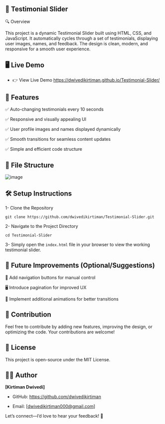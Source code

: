 ## 💬 Testimonial Slider

🔍 Overview

This project is a dynamic Testimonial Slider built using HTML, CSS, and JavaScript. It automatically cycles through a set of testimonials, displaying user images, names, and feedback. The design is clean, modern, and responsive for a smooth user experience.

## 🖥️ Live Demo

- 👉 View Live Demo   https://dwivedikirtiman.github.io/Testimonial-Slider/

## 🌟 Features

✅ Auto-changing testimonials every 10 seconds

✅ Responsive and visually appealing UI

✅ User profile images and names displayed dynamically

✅ Smooth transitions for seamless content updates

✅ Simple and efficient code structure

## 📂 File Structure

![image](https://github.com/user-attachments/assets/1078391a-9a3f-4ad2-b018-bd2f402a076a)

## 🛠️ Setup Instructions

1- Clone the Repository

   ```git clone https://github.com/dwivedikirtiman/Testimonial-Slider.git```

2- Navigate to the Project Directory

   ```cd Testimonial-Slider```

3- Simply open the ```index.html``` file in your browser to view the working testimonial slider.

## 🚀 Future Improvements (Optional/Suggestions)

🔄 Add navigation buttons for manual control

🖥️ Introduce pagination for improved UX

🎨 Implement additional animations for better transitions

## 🤝 Contribution

Feel free to contribute by adding new features, improving the design, or optimizing the code. Your contributions are welcome!

## 📜 License

This project is open-source under the MIT License.

## 👨‍💻 Author

**[Kirtiman Dwivedi]**

- GitHub: https://github.com/dwivedikirtiman

- Email: [dwivedikirtiman000@gmail.com]

Let’s connect—I’d love to hear your feedback! 🚀



